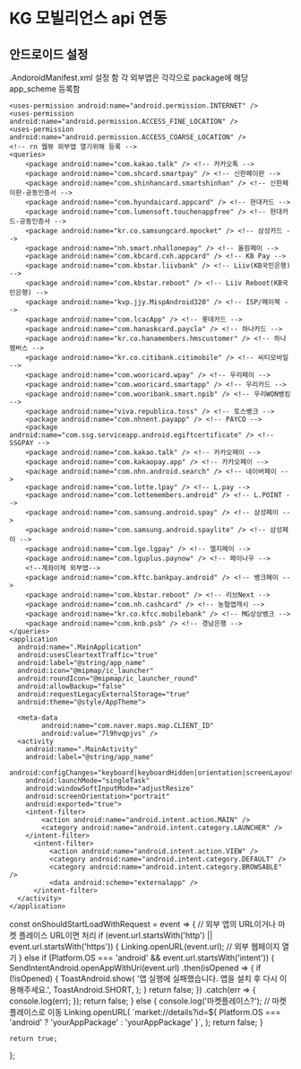 <h1> KG 모빌리언스 api 연동 </h1>

<h2>안드로이드 설정</h2>
.AndoroidManifest.xml 설정 함
각 외부앱은 각각으로 package에 해당 app_scheme 등록함
<manifest xmlns:android="http://schemas.android.com/apk/res/android">

    <uses-permission android:name="android.permission.INTERNET" />
    <uses-permission android:name="android.permission.ACCESS_FINE_LOCATION" />
    <uses-permission android:name="android.permission.ACCESS_COARSE_LOCATION" />
    <!-- rn 웹뷰 외부앱 열기위해 등록 -->
    <queries>
        <package android:name="com.kakao.talk" /> <!-- 카카오톡 -->
        <package android:name="com.shcard.smartpay" /> <!-- 신한페이판 -->
        <package android:name="com.shinhancard.smartshinhan" /> <!-- 신한페이판-공동인증서 -->
        <package android:name="com.hyundaicard.appcard" /> <!-- 현대카드 -->
        <package android:name="com.lumensoft.touchenappfree" /> <!-- 현대카드-공동인증서 -->
        <package android:name="kr.co.samsungcard.mpocket" /> <!-- 삼성카드 -->
        <package android:name="nh.smart.nhallonepay" /> <!-- 올원페이 -->
        <package android:name="com.kbcard.cxh.appcard" /> <!-- KB Pay -->
        <package android:name="com.kbstar.liivbank" /> <!-- Liiv(KB국민은행) -->
        <package android:name="com.kbstar.reboot" /> <!-- Liiv Reboot(KB국민은행) -->
        <package android:name="kvp.jjy.MispAndroid320" /> <!-- ISP/페이북 -->
        <package android:name="com.lcacApp" /> <!-- 롯데카드 -->
        <package android:name="com.hanaskcard.paycla" /> <!-- 하나카드 -->
        <package android:name="kr.co.hanamembers.hmscustomer" /> <!-- 하나멤버스 -->
        <package android:name="kr.co.citibank.citimobile" /> <!-- 씨티모바일 -->
        <package android:name="com.wooricard.wpay" /> <!-- 우리페이 -->
        <package android:name="com.wooricard.smartapp" /> <!-- 우리카드 -->
        <package android:name="com.wooribank.smart.npib" /> <!-- 우리WON뱅킹 -->
        <package android:name="viva.republica.toss" /> <!-- 토스뱅크 -->
        <package android:name="com.nhnent.payapp" /> <!-- PAYCO -->
        <package android:name="com.ssg.serviceapp.android.egiftcertificate" /> <!-- SSGPAY -->
        <package android:name="com.kakao.talk" /> <!-- 카카오페이 -->
        <package android:name="com.kakaopay.app" /> <!-- 카카오페이 -->
        <package android:name="com.nhn.android.search" /> <!-- 네이버페이 -->
        <package android:name="com.lotte.lpay" /> <!-- L.pay -->
        <package android:name="com.lottemembers.android" /> <!-- L.POINT -->
        <package android:name="com.samsung.android.spay" /> <!-- 삼성페이 -->
        <package android:name="com.samsung.android.spaylite" /> <!-- 삼성페이 -->
        <package android:name="com.lge.lgpay" /> <!-- 엘지페이 -->
        <package android:name="com.lguplus.paynow" /> <!-- 페이나우 -->
        <!--계좌이체 외부앱-->
        <package android:name="com.kftc.bankpay.android" /> <!-- 뱅크페이 -->
        <package android:name="com.kbstar.reboot" /> <!-- 리브Next -->
        <package android:name="com.nh.cashcard" /> <!-- 농협앱캐시 -->
        <package android:name="kr.co.kfcc.mobilebank" /> <!-- MG상상뱅크 -->
        <package android:name="com.knb.psb" /> <!-- 경남은행 -->
    </queries>
    <application
      android:name=".MainApplication"
      android:usesCleartextTraffic="true"
      android:label="@string/app_name"
      android:icon="@mipmap/ic_launcher"
      android:roundIcon="@mipmap/ic_launcher_round"
      android:allowBackup="false"
      android:requestLegacyExternalStorage="true"
      android:theme="@style/AppTheme">
      
      <meta-data
            android:name="com.naver.maps.map.CLIENT_ID"
            android:value="7l9hvqpjvs" />
      <activity
        android:name=".MainActivity"
        android:label="@string/app_name"
        android:configChanges="keyboard|keyboardHidden|orientation|screenLayout|screenSize|smallestScreenSize|uiMode"
        android:launchMode="singleTask"
        android:windowSoftInputMode="adjustResize"
        android:screenOrientation="portrait"
        android:exported="true">
        <intent-filter> 
            <action android:name="android.intent.action.MAIN" />
            <category android:name="android.intent.category.LAUNCHER" />
        </intent-filter>
          <intent-filter>
              <action android:name="android.intent.action.VIEW" />
              <category android:name="android.intent.category.DEFAULT" />
              <category android:name="android.intent.category.BROWSABLE" />
              <data android:scheme="externalapp" />
          </intent-filter>
      </activity>
    </application>
</manifest>

<p>
    const onShouldStartLoadWithRequest = event => {
    // 외부 앱의 URL이거나 마켓 플레이스 URL이면 처리
    if (event.url.startsWith('http') || event.url.startsWith('https')) {
      Linking.openURL(event.url); // 외부 웹페이지 열기
    } else if (Platform.OS === 'android' && event.url.startsWith('intent')) {
      SendIntentAndroid.openAppWithUri(event.url)
        .then(isOpened => {
          if (!isOpened) {
            ToastAndroid.show(
              '앱 실행에 실패했습니다. 앱을 설치 후 다시 이용해주세요.',
              ToastAndroid.SHORT,
            );
          }
          return false;
        })
        .catch(err => {
          console.log(err);
        });
      return false;
    } else {
      console.log('마켓플레이스?');
      // 마켓 플레이스로 이동
      Linking.openURL(
        `market://details?id=${
          Platform.OS === 'android' ? 'yourAppPackage' : 'yourAppPackage'
        }`,
      );
      return false;
    }

    return true;
  };
</p>

